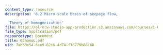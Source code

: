 ```yaml
---
content_type: resource
description: '6.2 Micro-scale basis of seepage flow,

  Theory of homogenization'
file: https://ol-ocw-studio-app-production.s3.amazonaws.com/courses/1-63-advanced-fluid-dynamics-of-the-environment-fall-2002/7ab33e546ce962e64d74f76779b88c68_62homoL.pdf
file_type: application/pdf
resourcetype: Document
title: 62homoL.pdf
uid: 7ab33e54-6ce9-62e6-4d74-f76779b88c68
---
```

